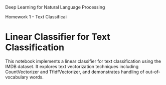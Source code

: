 Deep Learning for Natural Language Processing 

Homework 1 - Text Classificai

# Linear Classifier for Text Classification

This notebook implements a linear classifier for text classification using the IMDB dataset. It explores text vectorization techniques including CountVectorizer and TfidfVectorizer, and demonstrates handling of out-of-vocabulary words.
